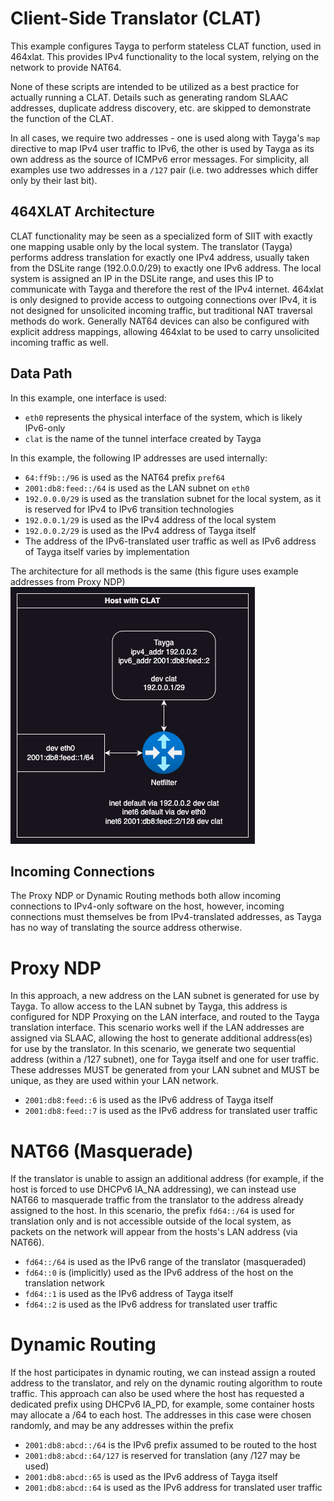 # Client-Side Translator (CLAT)

This example configures Tayga to perform stateless CLAT function, used in 464xlat. This provides IPv4 functionality to the local system, relying on the network to provide NAT64. 

None of these scripts are intended to be utilized as a best practice for actually running a CLAT. Details such as generating random SLAAC addresses, duplicate address discovery, etc. are skipped to demonstrate the function of the CLAT.

In all cases, we require two addresses - one is used along with Tayga's `map` directive to map IPv4 user traffic to IPv6, the other is used by Tayga as its own address as the source of ICMPv6 error messages. For simplicity, all examples use two addresses in a `/127` pair (i.e. two addresses which differ only by their last bit).

## 464XLAT Architecture
CLAT functionality may be seen as a specialized form of SIIT with exactly one mapping usable only by the local system. The translator (Tayga) performs address translation for exactly one IPv4 address, usually taken from the DSLite range (192.0.0.0/29) to exactly one IPv6 address. The local system is assigned an IP in the DSLite range, and uses this IP to communicate with Tayga and therefore the rest of the IPv4 internet. 464xlat is only designed to provide access to outgoing connections over IPv4, it is not designed for unsolicited incoming traffic, but traditional NAT traversal methods do work. Generally NAT64 devices can also be configured with explicit address mappings, allowing 464xlat to be used to carry unsolicited incoming traffic as well.

## Data Path
In this example, one interface is used:
* `eth0` represents the physical interface of the system, which is likely IPv6-only
* `clat` is the name of the tunnel interface created by Tayga

In this example, the following IP addresses are used internally:
* `64:ff9b::/96` is used as the NAT64 prefix `pref64`
* `2001:db8:feed::/64` is used as the LAN subnet on `eth0`
* `192.0.0.0/29` is used as the translation subnet for the local system, as it is reserved for IPv4 to IPv6 transition technologies 
* `192.0.0.1/29` is used as the IPv4 address of the local system
* `192.0.0.2/29` is used as the IPv4 address of Tayga itself
* The address of the IPv6-translated user traffic as well as IPv6 address of Tayga itself varies by implementation

The architecture for all methods is the same (this figure uses example addresses from Proxy NDP)
![CLAT Architecture](clat1.png)

## Incoming Connections
The Proxy NDP or Dynamic Routing methods both allow incoming connections to IPv4-only software on the host, however, incoming connections must themselves be from IPv4-translated addresses, as Tayga has no way of translating the source address otherwise. 

# Proxy NDP
In this approach, a new address on the LAN subnet is generated for use by Tayga. To allow access to the LAN subnet by Tayga, this address is configured for NDP Proxying on the LAN interface, and routed to the Tayga translation interface. This scenario works well if the LAN addresses are assigned via SLAAC, allowing the host to generate additional address(es) for use by the translator. In this scenario, we generate two sequential address (within a /127 subnet), one for Tayga itself and one for user traffic. These addresses MUST be generated from your LAN subnet and MUST be unique, as they are used within your LAN network.

* `2001:db8:feed::6` is used as the IPv6 address of Tayga itself
* `2001:db8:feed::7` is used as the IPv6 address for translated user traffic

# NAT66 (Masquerade)
If the translator is unable to assign an additional address (for example, if the host is forced to use DHCPv6 IA_NA addressing), we can instead use NAT66 to masquerade traffic from the translator to the address already assigned to the host. In this scenario, the prefix `fd64::/64` is used for translation only and is not accessible outside of the local system, as packets on the network will appear from the hosts's LAN address (via NAT66).

* `fd64::/64` is used as the IPv6 range of the translator (masqueraded)
* `fd64::0` is (implicitly) used as the IPv6 address of the host on the translation network
* `fd64::1` is used as the IPv6 address of Tayga itself
* `fd64::2` is used as the IPv6 address for translated user traffic

# Dynamic Routing
If the host participates in dynamic routing, we can instead assign a routed address to the translator, and rely on the dynamic routing algorithm to route traffic. This approach can also be used where the host has requested a dedicated prefix using DHCPv6 IA_PD, for example, some container hosts may allocate a /64 to each host. The addresses in this case were chosen randomly, and may be any addresses within the prefix

* `2001:db8:abcd::/64` is the IPv6 prefix assumed to be routed to the host
* `2001:db8:abcd::64/127` is reserved for translation (any /127 may be used)
* `2001:db8:abcd::65` is used as the IPv6 address of Tayga itself
* `2001:db8:abcd::64` is used as the IPv6 address for translated user traffic
